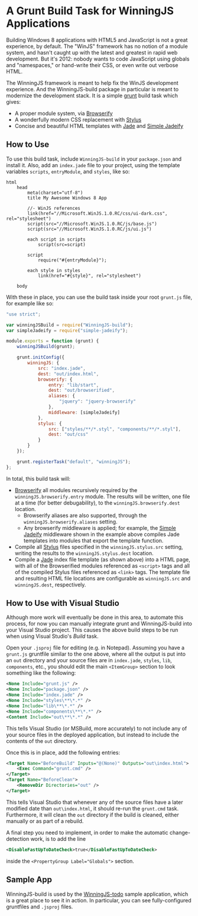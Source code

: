 # A Grunt Build Task for WinningJS Applications

Building Windows 8 applications with HTML5 and JavaScript is not a great experience, by default. The "WinJS" framework
has no notion of a module system, and hasn't caught up with the latest and greatest in rapid web development. But it's
2012: nobody wants to code JavaScript using globals and "namespaces," or hand-write their CSS, or even write out verbose
HTML.

The WinningJS framework is meant to help fix the WinJS development experience. And the WinningJS-build package in
particular is meant to modernize the development stack. It is a simple [grunt][] build task which gives:

* A proper module system, via [Browserify][]
* A wonderfully modern CSS replacement with [Stylus][]
* Concise and beautiful HTML templates with [Jade][] and [Simple Jadeify][]

## How to Use

To use this build task, include `WinningJS-build` in your `package.json` and install it. Also, add an `index.jade` file
to your project, using the template variables `scripts`, `entryModule`, and `styles`, like so:

```jade
html
    head
        meta(charset="utf-8")
        title My Awesome Windows 8 App

        //- WinJS references
        link(href="//Microsoft.WinJS.1.0.RC/css/ui-dark.css", rel="stylesheet")
        script(src="//Microsoft.WinJS.1.0.RC/js/base.js")
        script(src="//Microsoft.WinJS.1.0.RC/js/ui.js")

        each script in scripts
            script(src=script)

        script
            require("#{entryModule}");

        each style in styles
            link(href="#{style}", rel="stylesheet")

    body
```

With these in place, you can use the build task inside your root `grunt.js` file, for example like so:

```js
"use strict";

var winningJSBuild = require("WinningJS-build");
var simpleJadeify = require("simple-jadeify");

module.exports = function (grunt) {
    winningJSBuild(grunt);

    grunt.initConfig({
        winningJS: {
            src: "index.jade",
            dest: "out/index.html",
            browserify: {
                entry: "lib/start",
                dest: "out/browserified",
                aliases: {
                    "jquery": "jquery-browserify"
                },
                middleware: [simpleJadeify]
            },
            stylus: {
                src: ["styles/**/*.styl", "components/**/*.styl"],
                dest: "out/css"
            }
        }
    });

    grunt.registerTask("default", "winningJS");
};
```

In total, this build task will:

* [Browserify][] all modules recursively required by the `winningJS.browserify.entry` module. The results will be
  written, one file at a time (for better debugability), to the `winningJS.browserify.dest` location.
  * Browserify aliases are also supported, through the `winningJS.browserify.aliases` setting.
  * Any browserify middleware is applied; for example, the [Simple Jadeify][] middleware shown in the example above
    compiles Jade templates into modules that export the template function.
* Compile all [Stylus][] files specified in the `winningJS.stylus.src` setting, writing the results to the
  `winningJS.stylus.dest` location.
* Compile a [Jade][] index file template (as shown above) into a HTML page, with all of the Browserified modules
  referenced as `<script>` tags and all of the compiled Stylus files referenced as `<link>` tags. The template file and
  resulting HTML file locations are configurable as `winningJS.src` and `winningJS.dest`, respectively.

## How to Use with Visual Studio

Although more work will eventually be done in this area, to automate this process, for now you can manually integrate
grunt and WinningJS-build into your Visual Studio project. This causes the above build steps to be run when using
Visual Studio's *Build* task.

Open your `.jsproj` file for editing (e.g. in Notepad). Assuming you have a `grunt.js` gruntfile similar to the one
above, where all the output is put into an `out` directory and your source files are in `index.jade`, `styles`, `lib`,
`components`, etc., you should edit the main `<ItemGroup>` section to look something like the following:

```xml
<None Include="grunt.js" />
<None Include="package.json" />
<None Include="index.jade" />
<None Include="styles\**\*.*" />
<None Include="lib\**\*.*" />
<None Include="components\**\*.*" />
<Content Include="out\**\*.*" />
```

This tells Visual Studio (or MSBuild, more accurately) to not include any of your source files in the deployed
application, but instead to include the contents of the `out` directory.

Once this is in place, add the following entries:

```xml
<Target Name="BeforeBuild" Inputs="@(None)" Outputs="out\index.html">
    <Exec Command="grunt.cmd" />
</Target>
<Target Name="BeforeClean">
    <RemoveDir Directories="out" />
</Target>
```

This tells Visual Studio that whenever any of the source files have a later modified date than `out\index.html`, it
should re-run the `grunt.cmd` task. Furthermore, it will clean the `out` directory if the build is cleaned, either
manually or as part of a rebuild.

A final step you need to implement, in order to make the automatic change-detection work, is to add the line

```xml
<DisableFastUpToDateCheck>true</DisableFastUpToDateCheck>
```

inside the `<PropertyGroup Label="Globals">` section.

## Sample App

WinningJS-build is used by the [WinningJS-todo][] sample application, which is a great place to see it in action.
In particular, you can see fully-configured gruntfiles and `.jsproj` files.

[Browserify]: https://github.com/substack/node-browserify
[Stylus]: http://learnboost.github.com/stylus/
[Jade]: http://jade-lang.com/
[Simple Jadeify]: https://github.com/domenic/simple-jadeify
[grunt]: http://gruntjs.com/
[WinningJS-todo]: https://github.com/NobleJS/WinningJS-todo
